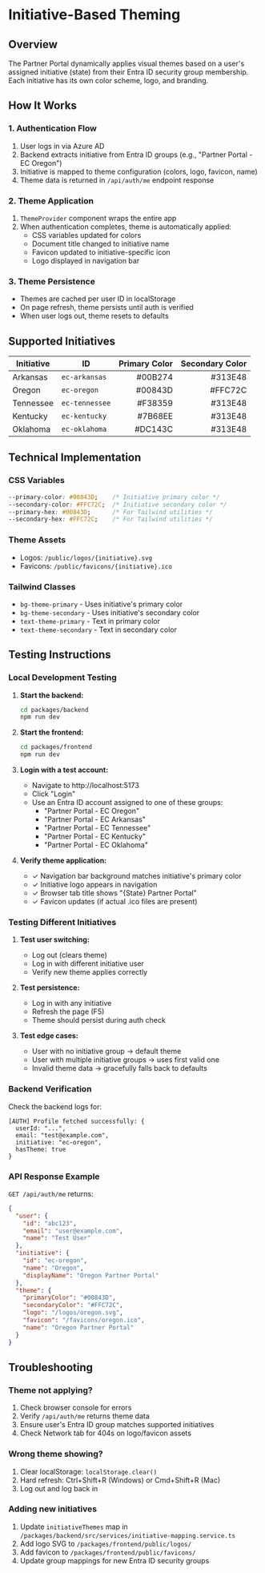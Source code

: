 # Initiative-Based Theming

## Overview

The Partner Portal dynamically applies visual themes based on a user's assigned initiative (state) from their Entra ID security group membership. Each initiative has its own color scheme, logo, and branding.

## How It Works

### 1. Authentication Flow
1. User logs in via Azure AD
2. Backend extracts initiative from Entra ID groups (e.g., "Partner Portal - EC Oregon")
3. Initiative is mapped to theme configuration (colors, logo, favicon, name)
4. Theme data is returned in `/api/auth/me` endpoint response

### 2. Theme Application
1. `ThemeProvider` component wraps the entire app
2. When authentication completes, theme is automatically applied:
   - CSS variables updated for colors
   - Document title changed to initiative name
   - Favicon updated to initiative-specific icon
   - Logo displayed in navigation bar

### 3. Theme Persistence
- Themes are cached per user ID in localStorage
- On page refresh, theme persists until auth is verified
- When user logs out, theme resets to defaults

## Supported Initiatives

| Initiative | ID | Primary Color | Secondary Color |
|------------|----|--------------:|----------------:|
| Arkansas | `ec-arkansas` | #00B274 | #313E48 |
| Oregon | `ec-oregon` | #00843D | #FFC72C |
| Tennessee | `ec-tennessee` | #F38359 | #313E48 |
| Kentucky | `ec-kentucky` | #7B68EE | #313E48 |
| Oklahoma | `ec-oklahoma` | #DC143C | #313E48 |

## Technical Implementation

### CSS Variables
```css
--primary-color: #00843D;    /* Initiative primary color */
--secondary-color: #FFC72C;  /* Initiative secondary color */
--primary-hex: #00843D;      /* For Tailwind utilities */
--secondary-hex: #FFC72C;    /* For Tailwind utilities */
```

### Theme Assets
- Logos: `/public/logos/{initiative}.svg`
- Favicons: `/public/favicons/{initiative}.ico`

### Tailwind Classes
- `bg-theme-primary` - Uses initiative's primary color
- `bg-theme-secondary` - Uses initiative's secondary color
- `text-theme-primary` - Text in primary color
- `text-theme-secondary` - Text in secondary color

## Testing Instructions

### Local Development Testing

1. **Start the backend:**
   ```bash
   cd packages/backend
   npm run dev
   ```

2. **Start the frontend:**
   ```bash
   cd packages/frontend
   npm run dev
   ```

3. **Login with a test account:**
   - Navigate to http://localhost:5173
   - Click "Login"
   - Use an Entra ID account assigned to one of these groups:
     - "Partner Portal - EC Oregon"
     - "Partner Portal - EC Arkansas"
     - "Partner Portal - EC Tennessee"
     - "Partner Portal - EC Kentucky"
     - "Partner Portal - EC Oklahoma"

4. **Verify theme application:**
   - ✓ Navigation bar background matches initiative's primary color
   - ✓ Initiative logo appears in navigation
   - ✓ Browser tab title shows "{State} Partner Portal"
   - ✓ Favicon updates (if actual .ico files are present)

### Testing Different Initiatives

1. **Test user switching:**
   - Log out (clears theme)
   - Log in with different initiative user
   - Verify new theme applies correctly

2. **Test persistence:**
   - Log in with any initiative
   - Refresh the page (F5)
   - Theme should persist during auth check

3. **Test edge cases:**
   - User with no initiative group → default theme
   - User with multiple initiative groups → uses first valid one
   - Invalid theme data → gracefully falls back to defaults

### Backend Verification

Check the backend logs for:
```
[AUTH] Profile fetched successfully: {
  userId: "...",
  email: "test@example.com",
  initiative: "ec-oregon",
  hasTheme: true
}
```

### API Response Example

`GET /api/auth/me` returns:
```json
{
  "user": {
    "id": "abc123",
    "email": "user@example.com",
    "name": "Test User"
  },
  "initiative": {
    "id": "ec-oregon",
    "name": "Oregon",
    "displayName": "Oregon Partner Portal"
  },
  "theme": {
    "primaryColor": "#00843D",
    "secondaryColor": "#FFC72C",
    "logo": "/logos/oregon.svg",
    "favicon": "/favicons/oregon.ico",
    "name": "Oregon Partner Portal"
  }
}
```

## Troubleshooting

### Theme not applying?
1. Check browser console for errors
2. Verify `/api/auth/me` returns theme data
3. Ensure user's Entra ID group matches supported initiatives
4. Check Network tab for 404s on logo/favicon assets

### Wrong theme showing?
1. Clear localStorage: `localStorage.clear()`
2. Hard refresh: Ctrl+Shift+R (Windows) or Cmd+Shift+R (Mac)
3. Log out and log back in

### Adding new initiatives
1. Update `initiativeThemes` map in `/packages/backend/src/services/initiative-mapping.service.ts`
2. Add logo SVG to `/packages/frontend/public/logos/`
3. Add favicon to `/packages/frontend/public/favicons/`
4. Update group mappings for new Entra ID security groups